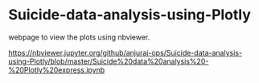 # Suicide-data-analysis-using-Plotly

webpage to view the plots using nbviewer.

https://nbviewer.jupyter.org/github/anjuraj-ops/Suicide-data-analysis-using-Plotly/blob/master/Suicide%20data%20analysis%20-%20Plotly%20express.ipynb

